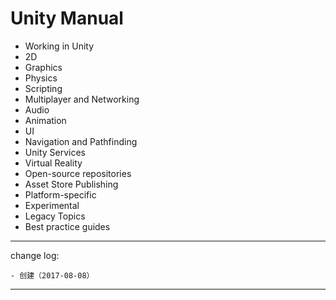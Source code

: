 # Unity Manual

* Working in Unity
* 2D
* Graphics
* Physics
* Scripting
* Multiplayer and Networking
* Audio
* Animation
* UI
* Navigation and Pathfinding
* Unity Services
* Virtual Reality
* Open-source repositories
* Asset Store Publishing
* Platform-specific
* Experimental
* Legacy Topics
* Best practice guides

---

change log: 

	- 创建（2017-08-08）

---



